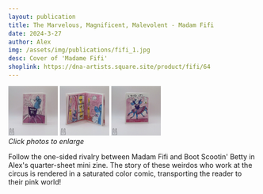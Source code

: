 ```yaml
---
layout: publication
title: The Marvelous, Magnificent, Malevolent - Madam Fifi
date: 2024-3-27
author: Alex
img: /assets/img/publications/fifi_1.jpg
desc: Cover of 'Madame Fifi'
shoplink: https://dna-artists.square.site/product/fifi/64
---
```


<a href="/assets/img/publications/fifi_1.jpg"><img src="/assets/img/publications/fifi_1.jpg" alt="A photo of the front cover of Madam Fifi, a zine by Alex O'Keefe" width="100"></a>
<a href="/assets/img/publications/fifi_2.jpg"><img src="/assets/img/publications/fifi_2.jpg" alt="A photo of the inside of Madam Fifi, a zine by Alex O'Keefe" width="100"></a>
<a href="/assets/img/publications/fifi_3.jpg"><img src="/assets/img/publications/fifi_3.jpg" alt="A photo of the back cover of Madam Fifi, a zine by Alex O'Keefe" width="100" ></a>  
*Click photos to enlarge*

Follow the one-sided rivalry between Madam Fifi and Boot Scootin' Betty in Alex's quarter-sheet mini zine. The story of these weirdos who work at the circus is rendered in a saturated color comic, transporting the reader to their pink world! 
